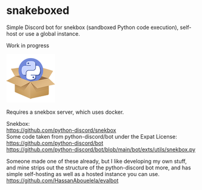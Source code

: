 # snakeboxed
Simple Discord bot for snekbox (sandboxed Python code execution), self-host or use a global instance.

Work in progress

![Snakeboxed logo - the Python Discord logo hovering out of a clipart cardboard box](https://github.com/JMcB17/snakeboxed/blob/main/assets/logo-128.png)

Requires a snekbox server, which uses docker.

Snekbox:    
https://github.com/python-discord/snekbox    
Some code taken from python-discord/bot under the Expat License:    
https://github.com/python-discord/bot    
https://github.com/python-discord/bot/blob/main/bot/exts/utils/snekbox.py

Someone made one of these already, but I like developing my own stuff, and mine strips out the structure of the python-discord bot more, and has simple self-hosting as well as a hosted instance you can use.    
https://github.com/HassanAbouelela/evalbot
